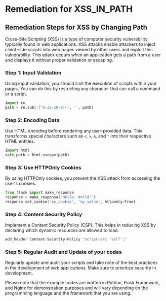 # Remediation for XSS_IN_PATH

## Remediation Steps for XSS by Changing Path

Cross-Site Scripting (XSS) is a type of computer security vulnerability typically found in web applications. XSS attacks enable attackers to inject client-side scripts into web pages viewed by other users and exploit this vulnerability. This attack occurs when an application gets a path from a user and displays it without proper validation or escaping.

### Step 1: Input Validation
Using input validation, you should limit the execution of scripts within your pages. You can do this by restricting any character that can call a command or a script.
```python
import re
path = re.sub('[^A-Za-z0-9]+', '', path)
```

### Step 2: Encoding Data
Use HTML encoding before rendering any user-provided data. This transforms special characters such as `<`, `>`, `&`, and `"` into their respective HTML entities.
```python
import html
safe_path = html.escape(path)
```

### Step 3: Use HTTPOnly Cookies
By using HTTPOnly cookies, you prevent the XSS attack from accessing the user's cookies.
```python
from flask import make_response
response = make_response('Hello, World!')
response.set_cookie('my_cookie', 'my_value', httponly=True)
```

### Step 4: Content Security Policy
Implement a Content Security Policy (CSP). This helps in reducing XSS by declaring which dynamic resources are allowed to load.
```bash
add_header Content-Security-Policy "script-src 'self';"
```

### Step 5: Regular Audit and Update of your codes
Regularly update and audit your scripts and take note of the best practices in the development of web applications. Make sure to prioritize security in development.

Please note that the example codes are written in Python, Flask Framework, and Nginx for demonstration purposes and will vary depending on the programming language and the framework that you are using.